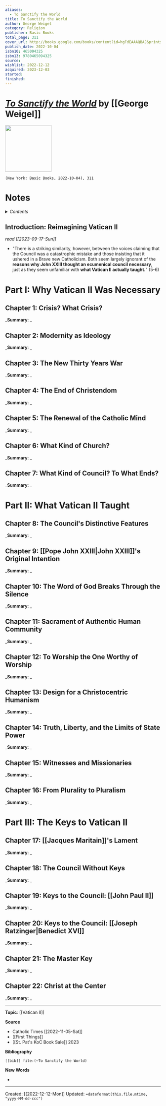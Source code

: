 ```yaml
---
aliases:
  - To Sanctify the World
title: To Sanctify the World
author: George Weigel
category: Religion
publisher: Basic Books
total_page: 311
cover_url: http://books.google.com/books/content?id=hgFdEAAAQBAJ&printsec=frontcover&img=1&zoom=1&edge=curl&source=gbs_api
publish_date: 2022-10-04
isbn10: 465094325
isbn13: 9780465094325
source: 
wishlist: 2022-12-12
acquired: 2023-12-03
started: 
finished:
---
```

# *[To Sanctify the World]()* by [[George Weigel]]

<img src="http://books.google.com/books/content?id=hgFdEAAAQBAJ&printsec=frontcover&img=1&zoom=1&edge=curl&source=gbs_api" width=150>

`(New York: Basic Books, 2022-10-04), 311`

# Notes

<details>
 <summary><i>Contents</i></summary>
<!-- MarkdownTOC autolink="true" -->

<!-- /MarkdownTOC -->
</details>


## Introduction: Reimagining Vatican II
*read [[2023-09-17-Sun]]*
- "There is a striking similarity, however, between the voices claiming that the Council was a catastrophic mistake and those insisting that it ushered in a Brave new Catholicism. Both seem largely ignorant of the **reasons why John XXIII thought an ecumenical council necessary**, just as they seem unfamiliar with **what Vatican II actually taught.**" (5-6)

# Part I: Why Vatican II Was Necessary
## Chapter 1: Crisis? What Crisis?
_**Summary**: _



## Chapter 2: Modernity as Ideology
_**Summary**: _



## Chapter 3: The New Thirty Years War
_**Summary**: _



## Chapter 4: The End of Christendom
_**Summary**: _



## Chapter 5: The Renewal of the Catholic Mind
_**Summary**: _



## Chapter 6: What Kind of Church?
_**Summary**: _



## Chapter 7: What Kind of Council? To What Ends?
_**Summary**: _



# Part II: What Vatican II Taught
## Chapter 8: The Council's Distinctive Features
_**Summary**: _



## Chapter 9: [[Pope John XXIII|John XXIII]]'s Original Intention
_**Summary**: _



## Chapter 10: The Word of God Breaks Through the Silence
_**Summary**: _



## Chapter 11: Sacrament of Authentic Human Community
_**Summary**: _



## Chapter 12: To Worship the One Worthy of Worship
_**Summary**: _



## Chapter 13: Design for a Christocentric Humanism
_**Summary**: _



## Chapter 14: Truth, Liberty, and the Limits of State Power
_**Summary**: _



## Chapter 15: Witnesses and Missionaries
_**Summary**: _



## Chapter 16: From Plurality to Pluralism
_**Summary**: _



# Part III: The Keys to Vatican II
## Chapter 17: [[Jacques Maritain]]'s Lament
_**Summary**: _



## Chapter 18: The Council Without Keys
_**Summary**: _



## Chapter 19: Keys to the Council: [[John Paul II]]
_**Summary**: _



## Chapter 20: Keys to the Council: [[Joseph Ratzinger|Benedict XVI]]
_**Summary**: _



## Chapter 21: The Master Key
_**Summary**: _



## Chapter 22: Christ at the Center
_**Summary**: _


--- 
**Topic**: [[Vatican II]]

**Source**
- Catholic Times [[2022-11-05-Sat]]
- [[First Things]]
- [[St. Pat's KoC Book Sale]] 2023


**Bibliography**

```query
[[bib]] file:(~To Sanctify the World)
```
 

**New Words**

- 

---
Created: [[2022-12-12-Mon]]
Updated: `=dateformat(this.file.mtime, "yyyy-MM-dd-ccc")`
